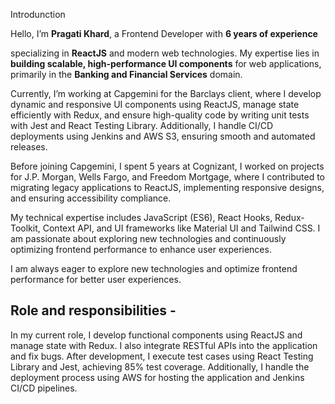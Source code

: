 Introdunction

Hello, I’m **Pragati Khard**, a Frontend Developer with **6 years of experience**
 
specializing in **ReactJS** and modern web technologies. My expertise lies in **building scalable, high-performance UI components** for web applications, primarily in the **Banking and Financial Services** domain.  
 
Currently, I’m working at Capgemini for the Barclays client, where I develop dynamic and responsive UI components using ReactJS, manage state efficiently with Redux, and ensure high-quality code by writing unit tests with Jest and React Testing Library. Additionally, I handle CI/CD deployments using Jenkins and AWS S3, ensuring smooth and automated releases.
 
Before joining Capgemini, I spent 5 years at  Cognizant,  I worked on projects for J.P. Morgan, Wells Fargo, and Freedom Mortgage, where I contributed to migrating legacy applications to ReactJS, implementing responsive designs, and ensuring accessibility compliance.
 
My technical expertise includes JavaScript (ES6), React Hooks, Redux-Toolkit, Context API, and UI frameworks like Material UI and Tailwind CSS. I am passionate about exploring new technologies and continuously optimizing frontend performance to enhance user experiences.  
 
I am always eager to explore new technologies and optimize frontend performance for better user experiences.

Role and responsibilities -
----------------------------
In my current role, I develop functional components using ReactJS and manage state with Redux. I also integrate RESTful APIs into the application and fix bugs. After development, I execute test cases using React Testing Library and Jest, achieving 85% test coverage. Additionally, I handle the deployment process using AWS for hosting the application and Jenkins CI/CD pipelines.